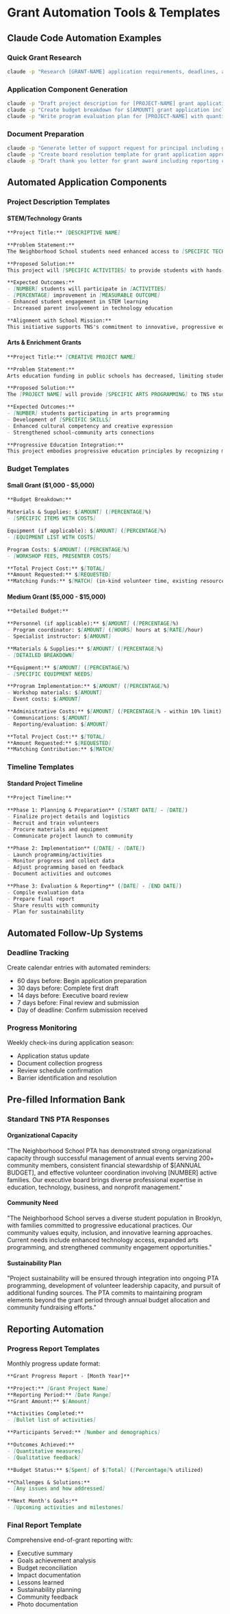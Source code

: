 # Grant Automation Tools & Templates

## Claude Code Automation Examples

### Quick Grant Research
```bash
claude -p "Research [GRANT-NAME] application requirements, deadlines, and eligibility criteria for NYC public school PTA"
```

### Application Component Generation
```bash
claude -p "Draft project description for [PROJECT-NAME] grant application focusing on [FOCUS-AREA] for TNS PTA"
claude -p "Create budget breakdown for $[AMOUNT] grant application including [BUDGET-CATEGORIES]"
claude -p "Write program evaluation plan for [PROJECT-NAME] with quantitative and qualitative measures"
```

### Document Preparation
```bash
claude -p "Generate letter of support request for principal including grant details and required elements"
claude -p "Create board resolution template for grant application approval including [GRANT-DETAILS]"
claude -p "Draft thank you letter for grant award including reporting commitment and next steps"
```

## Automated Application Components

### Project Description Templates

#### STEM/Technology Grants
```markdown
**Project Title:** [DESCRIPTIVE NAME]

**Problem Statement:** 
The Neighborhood School students need enhanced access to [SPECIFIC TECHNOLOGY/STEM AREA] to develop 21st-century skills essential for academic success and future career readiness.

**Proposed Solution:**
This project will [SPECIFIC ACTIVITIES] to provide students with hands-on experience in [TECHNOLOGY/STEM AREA] while supporting our progressive educational approach that emphasizes student-centered learning.

**Expected Outcomes:**
- [NUMBER] students will participate in [ACTIVITIES]
- [PERCENTAGE] improvement in [MEASURABLE OUTCOME]
- Enhanced student engagement in STEM learning
- Increased parent involvement in technology education

**Alignment with School Mission:**
This initiative supports TNS's commitment to innovative, progressive education by [SPECIFIC ALIGNMENT].
```

#### Arts & Enrichment Grants
```markdown
**Project Title:** [CREATIVE PROJECT NAME]

**Problem Statement:**
Arts education funding in public schools has decreased, limiting students' exposure to creative expression and cultural learning opportunities essential for holistic development.

**Proposed Solution:**
The [PROJECT NAME] will provide [SPECIFIC ARTS PROGRAMMING] to TNS students, fostering creativity, cultural awareness, and artistic skill development.

**Expected Outcomes:**
- [NUMBER] students participating in arts programming
- Development of [SPECIFIC SKILLS]
- Enhanced cultural competency and creative expression
- Strengthened school-community arts connections

**Progressive Education Integration:**
This project embodies progressive education principles by recognizing multiple forms of intelligence and providing diverse pathways for student expression and learning.
```

### Budget Templates

#### Small Grant ($1,000 - $5,000)
```markdown
**Budget Breakdown:**

Materials & Supplies: $[AMOUNT] ([PERCENTAGE]%)
- [SPECIFIC ITEMS WITH COSTS]

Equipment (if applicable): $[AMOUNT] ([PERCENTAGE]%)
- [EQUIPMENT LIST WITH COSTS]

Program Costs: $[AMOUNT] ([PERCENTAGE]%)
- [WORKSHOP FEES, PRESENTER COSTS]

**Total Project Cost:** $[TOTAL]
**Amount Requested:** $[REQUESTED]
**Matching Funds:** $[MATCH] (in-kind volunteer time, existing resources)
```

#### Medium Grant ($5,000 - $15,000)
```markdown
**Detailed Budget:**

**Personnel (if applicable):** $[AMOUNT] ([PERCENTAGE]%)
- Program coordinator: $[AMOUNT] ([HOURS] hours at $[RATE]/hour)
- Specialist instructor: $[AMOUNT]

**Materials & Supplies:** $[AMOUNT] ([PERCENTAGE]%)
- [DETAILED BREAKDOWN]

**Equipment:** $[AMOUNT] ([PERCENTAGE]%)
- [SPECIFIC EQUIPMENT NEEDS]

**Program Implementation:** $[AMOUNT] ([PERCENTAGE]%)
- Workshop materials: $[AMOUNT]
- Event costs: $[AMOUNT]

**Administrative Costs:** $[AMOUNT] ([PERCENTAGE]% - within 10% limit)
- Communications: $[AMOUNT]
- Reporting/evaluation: $[AMOUNT]

**Total Project Cost:** $[TOTAL]
**Amount Requested:** $[REQUESTED]
**Matching Contribution:** $[MATCH]
```

### Timeline Templates

#### Standard Project Timeline
```markdown
**Project Timeline:**

**Phase 1: Planning & Preparation** ([START DATE] - [DATE])
- Finalize project details and logistics
- Recruit and train volunteers
- Procure materials and equipment
- Communicate project launch to community

**Phase 2: Implementation** ([DATE] - [DATE])
- Launch programming/activities
- Monitor progress and collect data
- Adjust programming based on feedback
- Document activities and outcomes

**Phase 3: Evaluation & Reporting** ([DATE] - [END DATE])
- Compile evaluation data
- Prepare final report
- Share results with community
- Plan for sustainability
```

## Automated Follow-Up Systems

### Deadline Tracking
Create calendar entries with automated reminders:
- 60 days before: Begin application preparation
- 30 days before: Complete first draft
- 14 days before: Executive board review
- 7 days before: Final review and submission
- Day of deadline: Confirm submission received

### Progress Monitoring
Weekly check-ins during application season:
- Application status update
- Document collection progress
- Review schedule confirmation
- Barrier identification and resolution

## Pre-filled Information Bank

### Standard TNS PTA Responses

#### Organizational Capacity
"The Neighborhood School PTA has demonstrated strong organizational capacity through successful management of annual events serving 200+ community members, consistent financial stewardship of $[ANNUAL BUDGET], and effective volunteer coordination involving [NUMBER] active families. Our executive board brings diverse professional expertise in education, technology, business, and nonprofit management."

#### Community Need
"The Neighborhood School serves a diverse student population in Brooklyn, with families committed to progressive educational practices. Our community values equity, inclusion, and innovative learning approaches. Current needs include enhanced technology access, expanded arts programming, and strengthened community engagement opportunities."

#### Sustainability Plan
"Project sustainability will be ensured through integration into ongoing PTA programming, development of volunteer leadership capacity, and pursuit of additional funding sources. The PTA commits to maintaining program elements beyond the grant period through annual budget allocation and community fundraising efforts."

## Reporting Automation

### Progress Report Templates
Monthly progress update format:
```markdown
**Grant Progress Report - [Month Year]**

**Project:** [Grant Project Name]
**Reporting Period:** [Date Range]
**Grant Amount:** $[Amount]

**Activities Completed:**
- [Bullet list of activities]

**Participants Served:** [Number and demographics]

**Outcomes Achieved:**
- [Quantitative measures]
- [Qualitative feedback]

**Budget Status:** $[Spent] of $[Total] ([Percentage]% utilized)

**Challenges & Solutions:**
- [Any issues and how addressed]

**Next Month's Goals:**
- [Upcoming activities and milestones]
```

### Final Report Template
Comprehensive end-of-grant reporting with:
- Executive summary
- Goals achievement analysis  
- Budget reconciliation
- Impact documentation
- Lessons learned
- Sustainability planning
- Community feedback
- Photo documentation